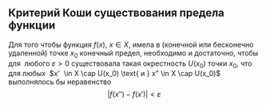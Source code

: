 ## Критерий Коши существования предела функции

Для того чтобы функция $f(x)$, $x \in X$, имела в (конечной или бесконечно удаленной) точке $x_0$ конечный предел, необходимо и достаточно, чтобы для  любого $\varepsilon > 0$ существовала такая окрестность $U(x_0)$ точки $x_0$, что для любых  $x'  \in X \cap U(x_0) \text{ и } x" \in X \cap U(x_0)$   выполнялось бы неравенство
$$|f(x'') - f(x')| < \varepsilon$$